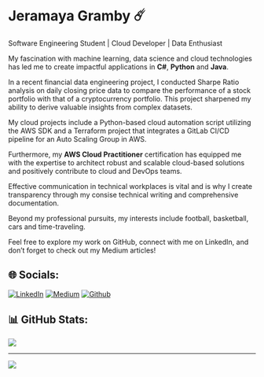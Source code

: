# Jeramaya Gramby ☄️

Software Engineering Student | Cloud Developer | Data Enthusiast

My fascination with machine learning, data science and cloud technologies has led me to create impactful applications in **C#**, **Python** and **Java**. 

In a recent financial data engineering project, I conducted Sharpe Ratio analysis on daily closing price data to compare the performance of a stock portfolio with that of a cryptocurrency portfolio. This project sharpened my ability to derive valuable insights from complex datasets.

My cloud projects include a Python-based cloud automation script utilizing the AWS SDK and a Terraform project that integrates a GitLab CI/CD pipeline for an Auto Scaling Group in AWS.

Furthermore, my **AWS Cloud Practitioner** certification has equipped me with the expertise to architect robust and scalable cloud-based solutions and positively contribute to cloud and DevOps teams.

Effective communication in technical workplaces is vital and is why I create transparency through my consise technical writing and comprehensive documentation.

Beyond my professional pursuits, my interests include football, basketball, cars and time-traveling.

Feel free to explore my work on GitHub, connect with me on LinkedIn, and don’t forget to check out my Medium articles!


## 🌐 Socials:
[![LinkedIn](https://img.shields.io/badge/LinkedIn-%230077B5.svg?logo=linkedin&logoColor=white)](https://linkedin.com/in/jeramaya-gramby/) [![Medium](https://img.shields.io/badge/Medium-12100E?logo=medium&logoColor=white)](https://medium.com/@@jeramayagramby) 
[![Github](https://img.shields.io/badge/GitHub-100000?style=for-the-badge&logo=github&logoColor=white)](https://github.com/JeramayaGramby)


## 📊 GitHub Stats:

![](https://github-readme-stats.vercel.app/api/top-langs/?username=JeramayaGramby&theme=dark&hide_border=false&include_all_commits=true&count_private=true&layout=compact)


---
[![](https://visitcount.itsvg.in/api?id=JeramayaGramby&icon=5&color=7)](https://visitcount.itsvg.in)

